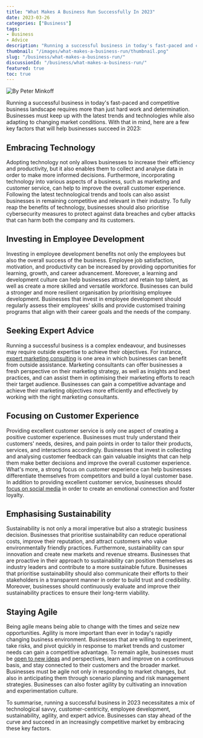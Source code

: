 ```yaml
---
title: "What Makes A Business Run Successfully In 2023"
date: 2023-03-26
categories: ["Business"]
tags:
- Business
- Advice
description: "Running a successful business in today's fast-paced and competitive business landscape requires more than just hard work and determination. Businesses must keep up with the latest trends and technologies while also adapting to changing market conditions. With that in mind, here are a few key factors that will help businesses succeed in 2023:"
thumbnail: "/images/what-makes-a-business-run/thumbnail.png"
slug: "/business/what-makes-a-business-run/"
discussionId: "/business/what-makes-a-business-run/"
featured: true
toc: true
---
```


![By Peter Minkoff](/images/what-makes-a-business-run/thumbnail.jpeg)

Running a successful business in today's fast-paced and competitive business landscape requires more than just hard work and determination. Businesses must keep up with the latest trends and technologies while also adapting to changing market conditions. With that in mind, here are a few key factors that will help businesses succeed in 2023:

## Embracing Technology

Adopting technology not only allows businesses to increase their efficiency and productivity, but it also enables them to collect and analyse data in order to make more informed decisions. Furthermore, incorporating technology into various aspects of a business, such as marketing and customer service, can help to improve the overall customer experience. Following the latest technological trends and tools can also assist businesses in remaining competitive and relevant in their industry. To fully reap the benefits of technology, businesses should also prioritise cybersecurity measures to protect against data breaches and cyber attacks that can harm both the company and its customers.

## Investing in Employee Development

Investing in employee development benefits not only the employees but also the overall success of the business. Employee job satisfaction, motivation, and productivity can be increased by providing opportunities for learning, growth, and career advancement. Moreover, a learning and development culture can help businesses attract and retain top talent, as well as create a more skilled and versatile workforce. Businesses can build a stronger and more resilient organisation by prioritising employee development. Businesses that invest in employee development should regularly assess their employees' skills and provide customised training programs that align with their career goals and the needs of the company.

## Seeking Expert Advice

Running a successful business is a complex endeavour, and businesses may require outside expertise to achieve their objectives. For instance, [expert marketing consulting](https://www.trinityp3.com/) is one area in which businesses can benefit from outside assistance. Marketing consultants can offer businesses a fresh perspective on their marketing strategy, as well as insights and best practices, and can assist them in optimising their marketing efforts to reach their target audience. Businesses can gain a competitive advantage and achieve their marketing objectives more efficiently and effectively by working with the right marketing consultants.

## Focusing on Customer Experience

Providing excellent customer service is only one aspect of creating a positive customer experience. Businesses must truly understand their customers' needs, desires, and pain points in order to tailor their products, services, and interactions accordingly. Businesses that invest in collecting and analysing customer feedback can gain valuable insights that can help them make better decisions and improve the overall customer experience. What's more, a strong focus on customer experience can help businesses differentiate themselves from competitors and build a loyal customer base. In addition to providing excellent customer service, businesses should [focus on social media](https://www.thebeardmag.com/lifestyle/importance-of-social-media-for-small-businesses/) in order to create an emotional connection and foster loyalty.

## Emphasising Sustainability

Sustainability is not only a moral imperative but also a strategic business decision. Businesses that prioritise sustainability can reduce operational costs, improve their reputation, and attract customers who value environmentally friendly practices. Furthermore, sustainability can spur innovation and create new markets and revenue streams. Businesses that are proactive in their approach to sustainability can position themselves as industry leaders and contribute to a more sustainable future. Businesses that prioritise sustainability should also communicate their efforts to their stakeholders in a transparent manner in order to build trust and credibility. Moreover, businesses should continuously evaluate and improve their sustainability practices to ensure their long-term viability.

## Staying Agile

Being agile means being able to change with the times and seize new opportunities. Agility is more important than ever in today's rapidly changing business environment. Businesses that are willing to experiment, take risks, and pivot quickly in response to market trends and customer needs can gain a competitive advantage. To remain agile, businesses must be [open to new ideas](http://https//beautyandthemist.com/2023/02/how-to-be-a-better-small-business-owner/) and perspectives, learn and improve on a continuous basis, and stay connected to their customers and the broader market. Businesses must be agile not only in responding to market changes, but also in anticipating them through scenario planning and risk management strategies. Businesses can also foster agility by cultivating an innovation and experimentation culture.

To summarise, running a successful business in 2023 necessitates a mix of technological savvy, customer-centricity, employee development, sustainability, agility, and expert advice. Businesses can stay ahead of the curve and succeed in an increasingly competitive market by embracing these key factors.